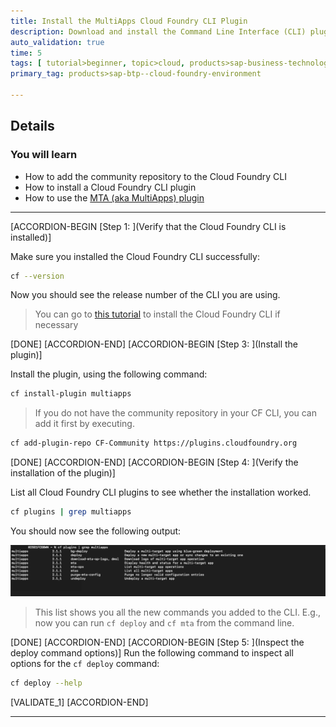 ```yaml
---
title: Install the MultiApps Cloud Foundry CLI Plugin
description: Download and install the Command Line Interface (CLI) plugin, which allows you to deploy MTA archives from the command line.
auto_validation: true
time: 5
tags: [ tutorial>beginner, topic>cloud, products>sap-business-technology-platform]
primary_tag: products>sap-btp--cloud-foundry-environment

---
```


## Details
### You will learn
  - How to add the community repository to the  Cloud Foundry CLI
  - How to install a Cloud Foundry CLI plugin
  - How to use the [MTA (aka MultiApps) plugin](https://github.com/cloudfoundry-incubator/multiapps-cli-plugin)

---

[ACCORDION-BEGIN [Step 1: ](Verify that the Cloud Foundry CLI is installed)]

Make sure you installed the Cloud Foundry CLI successfully:
```Bash
cf --version
```

Now you should see the release number of the CLI you are using.


> You can go to [this tutorial](cp-cf-download-cli) to install the Cloud Foundry CLI if necessary


[DONE]
[ACCORDION-END]
[ACCORDION-BEGIN [Step 3: ](Install the plugin)]


Install the plugin, using the following command:
```Bash
cf install-plugin multiapps
```

> If you do not have the community repository in your CF CLI, you can add it first by executing.
```Bash
cf add-plugin-repo CF-Community https://plugins.cloudfoundry.org
```

[DONE]
[ACCORDION-END]
[ACCORDION-BEGIN [Step 4: ](Verify the installation of the plugin)]

List all Cloud Foundry CLI plugins to see whether the installation worked.
```Bash
cf plugins | grep multiapps
```
You should now see the following output:

![listed plugins](./cfplugins.png)

> This list shows you all the new commands you added to the CLI. E.g., now you can run `cf deploy` and `cf mta` from the command line.

[DONE]
[ACCORDION-END]
[ACCORDION-BEGIN [Step 5: ](Inspect the deploy command options)]
Run the following command to inspect all options for the `cf deploy` command:
```Bash
cf deploy --help
```


[VALIDATE_1]
[ACCORDION-END]

---
